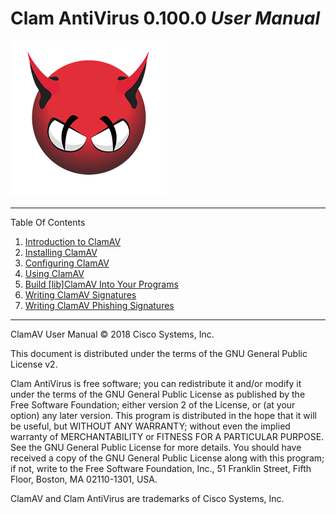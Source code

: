 # Clam AntiVirus 0.100.0 *User Manual*

![image](images/demon.png)

-----

Table Of Contents

1. [Introduction to ClamAV](UserManual/Introduction.md)
2. [Installing ClamAV](UserManual/Installation.md)
3. [Configuring ClamAV](UserManual/Configuration.md)
4. [Using ClamAV](UserManual/Usage.md)
5. [Build \[lib\]ClamAV Into Your Programs](UserManual/libclamav.md)
6. [Writing ClamAV Signatures](UserManual/Signatures.md)
7. [Writing ClamAV Phishing Signatures](UserManual/PhishSigs.md)

-----

ClamAV User Manual © 2018 Cisco Systems, Inc.

This document is distributed under the terms of the GNU General Public License v2.

Clam AntiVirus is free software; you can redistribute it and/or modify it under the terms of the GNU General Public License as published by the Free Software Foundation; either version 2 of the License, or (at your option) any later version. This program is distributed in the hope that it will be useful, but WITHOUT ANY WARRANTY; without even the implied warranty of MERCHANTABILITY or FITNESS FOR A PARTICULAR PURPOSE. See the GNU General Public License for more details. You should have received a copy of the GNU General Public License along with this program; if not, write to the Free Software Foundation, Inc., 51 Franklin Street, Fifth Floor, Boston, MA 02110-1301, USA.

ClamAV and Clam AntiVirus are trademarks of Cisco Systems, Inc.
